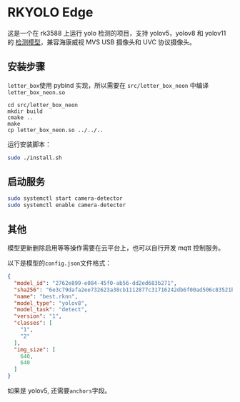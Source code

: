 # RKYOLO Edge

这是一个在 rk3588 上运行 yolo 检测的项目，支持 yolov5，yolov8 和 yolov11 的 [检测模型](https://docs.ultralytics.com/zh/tasks/detect/)，兼容海康威视 MVS USB 摄像头和 UVC 协议摄像头。

## 安装步骤

`letter_box`使用 pybind 实现，所以需要在 `src/letter_box_neon` 中编译`letter_box_neon.so`

```shell
cd src/letter_box_neon
mkdir build
cmake ..
make
cp letter_box_neon.so ../../..
```

运行安装脚本：

```bash
sudo ./install.sh
```

## 启动服务

```bash
sudo systemctl start camera-detector
sudo systemctl enable camera-detector
```

## 其他

模型更新删除启用等等操作需要在云平台上，也可以自行开发 mqtt 控制服务。

以下是模型的`config.json`文件格式：

```json
{
  "model_id": "2762e899-e084-45f0-ab56-dd2ed683b271",
  "sha256": "6e3c79dafa2ee732623a38cb1112877c31716242db6f00ad506c83521b11e60f",
  "name": "best.rknn",
  "model_type": "yolov8",
  "model_task": "detect",
  "version": "1",
  "classes": [
    "1",
    "2"
  ],
  "img_size": [
    640,
    640
  ]
}
```

如果是 yolov5, 还需要`anchors`字段。
